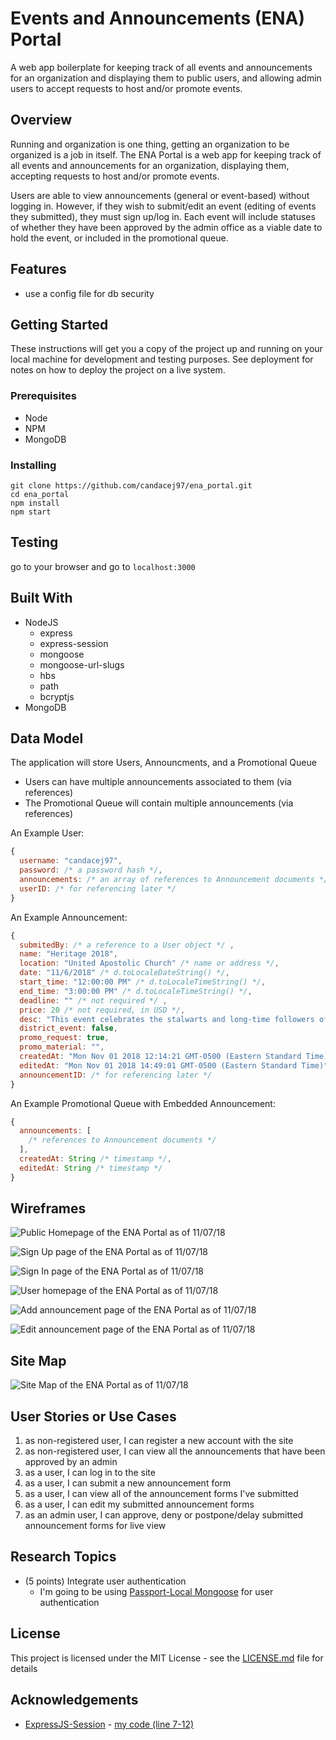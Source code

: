 # Events and Announcements (ENA) Portal
<!-- todo change data model to match current model used -->
A web app boilerplate for keeping track of all events and announcements for an organization and displaying them to public users, and allowing admin users to accept requests to host and/or promote events.

## Overview

Running and organization is one thing, getting an organization to be organized is a job in itself. The ENA Portal is a web app for keeping track of all events and announcements for an organization, displaying them, accepting requests to host and/or promote events.

Users are able to view announcements (general or event-based) without logging in. However, if they wish to submit/edit an event (editing of events they submitted), they must sign up/log in. Each event will include statuses of whether they have been approved by the admin office as a viable date to hold the event, or included in the promotional queue. 

<!-- Admins who log into the site will have a different view. They will be able to see all announcements and be able to approve or deny the request, put events on postponement with a note of details, and see/edit the announcement queue (based on the admin status).  -->

## Features

<!-- * admin panel - create (or add custom) rsvp codes to db -->
* use a config file for db security

## Getting Started

These instructions will get you a copy of the project up and running on your local machine for development and testing purposes. See deployment for notes on how to deploy the project on a live system.

### Prerequisites

* Node
* NPM
* MongoDB

### Installing

```
git clone https://github.com/candacej97/ena_portal.git
cd ena_portal
npm install
npm start
```

## Testing

go to your browser and go to `localhost:3000`

## Built With

* NodeJS
    * express
    * express-session
    * mongoose
    * mongoose-url-slugs
    * hbs
    * path
    * bcryptjs
* MongoDB

## Data Model

The application will store Users, Announcments, and a Promotional Queue

* Users can have multiple announcements associated to them (via references)
* The Promotional Queue will contain multiple announcements (via references)

An Example User:

```js
{
  username: "candacej97",
  password: /* a password hash */,
  announcements: /* an array of references to Announcement documents */,
  userID: /* for referencing later */
}
```

An Example Announcement:

```js
{
  submitedBy: /* a reference to a User object */ ,
  name: "Heritage 2018",
  location: "United Apostolic Church" /* name or address */,
  date: "11/6/2018" /* d.toLocaleDateString() */,
  start_time: "12:00:00 PM" /* d.toLocaleTimeString() */,
  end_time: "3:00:00 PM" /* d.toLocaleTimeString() */,
  deadline: "" /* not required */ ,
  price: 20 /* not required, in USD */,
  desc: "This event celebrates the stalwarts and long-time followers of the Apostolic doctrine.",
  district_event: false,
  promo_request: true,
  promo_material: "",
  createdAt: "Mon Nov 01 2018 12:14:21 GMT-0500 (Eastern Standard Time)" /* timestamp, d.toString() */,
  editedAt: "Mon Nov 01 2018 14:49:01 GMT-0500 (Eastern Standard Time)" /* timestamp, d.toString() */,
  announcementID: /* for referencing later */
}
```

An Example Promotional Queue with Embedded Announcement:

```js
{
  announcements: [
    /* references to Announcement documents */
  ],
  createdAt: String /* timestamp */,
  editedAt: String /* timestamp */
}
```

## Wireframes

![Public Homepage of the ENA Portal as of 11/07/18](docs/img/home.png?raw=true "Public Homepage of the ENA Portal as of 11/07/18")

![Sign Up page of the ENA Portal as of 11/07/18](docs/img/sign_up.png?raw=true "Sign Up page of the ENA Portal as of 11/07/18")

![Sign In page of the ENA Portal as of 11/07/18](docs/img/sign_in.png?raw=true "Sign In page of the ENA Portal as of 11/07/18")

![User homepage of the ENA Portal as of 11/07/18](docs/img/user_homepage.png?raw=true "User homepage of the ENA Portal as of 11/07/18")

![Add announcement page of the ENA Portal as of 11/07/18](docs/img/add_announcement.png?raw=true "Add announcement page of the ENA Portal as of 11/07/18")

![Edit announcement page of the ENA Portal as of 11/07/18](docs/img/edit_announcement.png?raw=true "Edit announcement page of the ENA Portal as of 11/07/18")

## Site Map

![Site Map of the ENA Portal as of 11/07/18](docs/img/site_map.png?raw=true "Site Map of the ENA Portal as of 11/07/18")

## User Stories or Use Cases

1. as non-registered user, I can register a new account with the site
2. as non-registered user, I can view all the announcements that have been approved by an admin
3. as a user, I can log in to the site
4. as a user, I can submit a new announcement form
5. as a user, I can view all of the announcement forms I've submitted
6. as a user, I can edit my submitted announcement forms
7. as an admin user, I can approve, deny or postpone/delay submitted announcement forms for live view

## Research Topics

<!-- TODO the following -->
* (5 points) Integrate user authentication
    * I'm going to be using [Passport-Local Mongoose](https://github.com/saintedlama/passport-local-mongoose) for user authentication

## License

This project is licensed under the MIT License - see the [LICENSE.md](LICENSE.md) file for details

## Acknowledgements

* [ExpressJS-Session](https://github.com/expressjs/session) - [my code (line 7-12)](src/app.js#L7)

<!-- 1. [passport.js authentication docs](http://passportjs.org/docs) - (add link to source code that was based on this) -->

<!-- ## To Do List

* [x] implement user register form
* [] implement user login form (with user auth) - PASSPORT-LOCAL MONGOOSE
* [x] link announcement form submission to logged in user and...
* [] implement edit announcement form
* [x] implement css framework - SPECTRE CSS
* [] prototype a functioning calendar which would lead to day/event details page
  * could also just be a calendar that has a list-view

-->